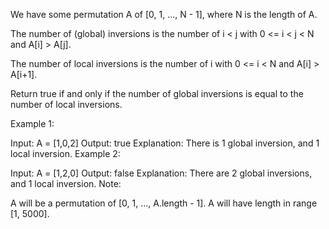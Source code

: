 We have some permutation A of [0, 1, ..., N - 1], where N is the length of A.

The number of (global) inversions is the number of i < j with 0 <= i < j < N and A[i] > A[j].

The number of local inversions is the number of i with 0 <= i < N and A[i] > A[i+1].

Return true if and only if the number of global inversions is equal to the number of local inversions.

Example 1:

Input: A = [1,0,2]
Output: true
Explanation: There is 1 global inversion, and 1 local inversion.
Example 2:

Input: A = [1,2,0]
Output: false
Explanation: There are 2 global inversions, and 1 local inversion.
Note:

A will be a permutation of [0, 1, ..., A.length - 1].
A will have length in range [1, 5000].